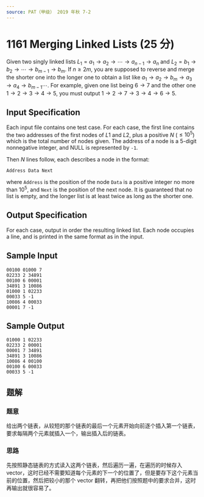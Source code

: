 ```yaml
---
source: PAT（甲级） 2019 年秋 7-2
---
```


# 1161 Merging Linked Lists (25 分)

Given two singly linked lists $L_1=a_1→a_2→⋯→a_{n−1}→a_n$ and $L_2=b_1→b_2→⋯→b_{m−1}→b_m$. If $n≥2m$, you are supposed to reverse and merge the shorter one into the longer one to obtain a list like $a_1→a_2→b_m→a_3→a_4→b_{m−1}⋯$. For example, given one list being $6→7$ and the other one $1→2→3→4→5$, you must output $1→2→7→3→4→6→5$.

## Input Specification

Each input file contains one test case. For each case, the first line contains the two addresses of the first nodes of $L1$ and $L2$, plus a positive $N$ ($≤10^5$) which is the total number of nodes given. The address of a node is a 5-digit nonnegative integer, and NULL is represented by `-1`.

Then $N$ lines follow, each describes a node in the format:

    Address Data Next

where `Address` is the position of the node `Data` is a positive integer no more than $10^5$, and `Next` is the position of the next node. It is guaranteed that no list is empty, and the longer list is at least twice as long as the shorter one.

## Output Specification

For each case, output in order the resulting linked list. Each node occupies a line, and is printed in the same format as in the input.

## Sample Input

    00100 01000 7
    02233 2 34891
    00100 6 00001
    34891 3 10086
    01000 1 02233
    00033 5 -1
    10086 4 00033
    00001 7 -1

## Sample Output

    01000 1 02233
    02233 2 00001
    00001 7 34891
    34891 3 10086
    10086 4 00100
    00100 6 00033
    00033 5 -1

## 题解

### 题意

给出两个链表，从较短的那个链表的最后一个元素开始向前逐个插入第一个链表，要求每隔两个元素就插入一个，输出插入后的链表。

### 思路

先按照静态链表的方式读入这两个链表，然后遍历一遍，在遍历的时候存入 vector，这时已经不需要知道每个元素的下一个的位置了，但是要存下这个元素当前的位置，然后把较小的那个 vector 翻转，再把他们按照题中的要求合并，这时再输出就很容易了。
